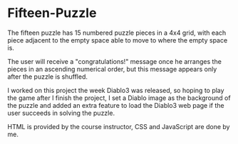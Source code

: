 # Fifteen-Puzzle

The fifteen puzzle has 15 numbered puzzle pieces in a 4x4 grid, with each piece adjacent to the empty space able to move to where the empty space is.

The user will receive a "congratulations!" message once he arranges the pieces in an ascending numerical order, but this message appears only after the puzzle is shuffled.

I worked on this project the week Diablo3 was released, so hoping to play the game after I finish the project, I set a Diablo image as the background of the puzzle and added an extra feature to load the Diablo3 web page if the user succeeds in solving the puzzle.

HTML is provided by the course instructor, CSS and JavaScript are done by me.
